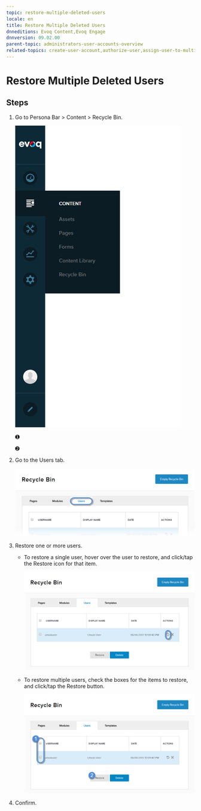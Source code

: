```yaml
---
topic: restore-multiple-deleted-users
locale: en
title: Restore Multiple Deleted Users
dnneditions: Evoq Content,Evoq Engage
dnnversion: 09.02.00
parent-topic: administrators-user-accounts-overview
related-topics: create-user-account,authorize-user,assign-user-to-multiple-roles,remove-user-from-multiple-roles,edit-user,manage-user-password,delete-user,delete-all-unauthorized-users,restore-deleted-user-account,purge-user-account,purge-multiple-deleted-users,create-host-account,authorize-host,promote-user-to-host,demote-from-host,manage-host-password,delete-host,delete-all-unauthorized-hosts,restore-deleted-host-account,purge-host-account
---
```


# Restore Multiple Deleted Users

## Steps

1.  Go to Persona Bar \> Content \> Recycle Bin.
    
    ![Persona Bar > Content > Recycle Bin](img/scr-pbar-host-Content-E91.png)
    
    ➊
    
    ➋
    
2.  Go to the Users tab.
    
    ![Users](img/scr-pbtabs-all-Content-RecycleBin-Users-E91.png)
    
3.  Restore one or more users.
    *   To restore a single user, hover over the user to restore, and click/tap the Restore icon for that item.
        
          
        
        ![Restore icon for each item in the list.](img/scr-RecycleBin-Users-Restore-icon-E91.png)
        
          
        
    *   To restore multiple users, check the boxes for the items to restore, and click/tap the Restore button.
        
          
        
        ![Restore button.](img/scr-RecycleBin-Users-Select-Then-Restore-button-E91.png)
        
          
        
4.  Confirm.